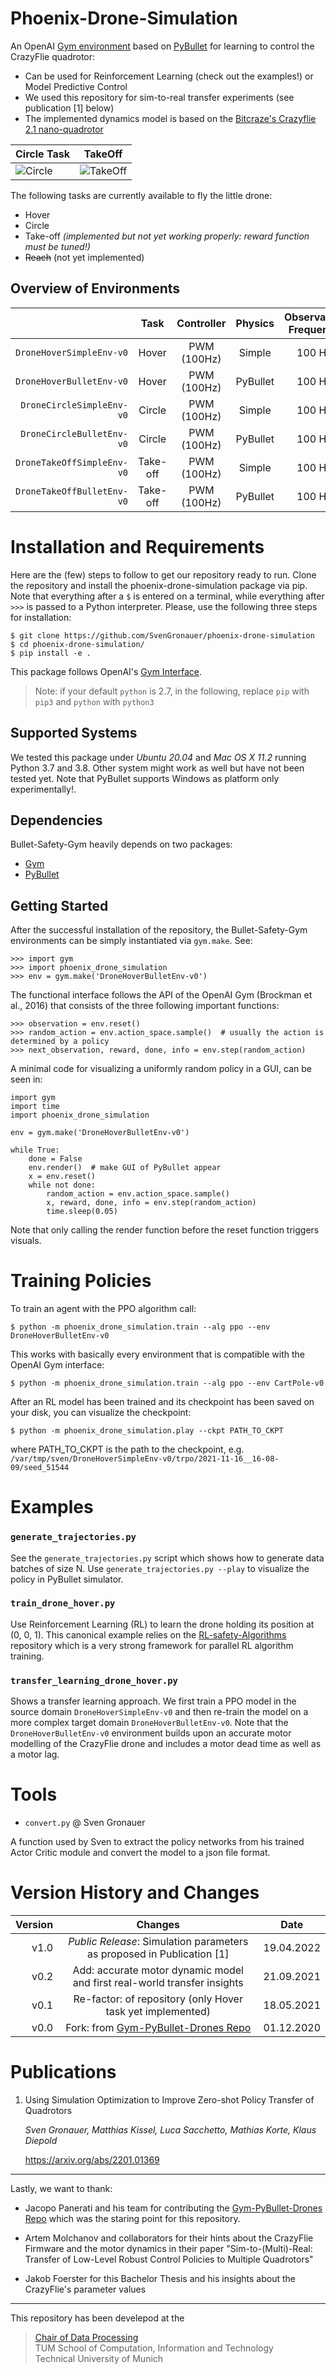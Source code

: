 # Phoenix-Drone-Simulation 


An OpenAI [Gym environment](https://gym.openai.com/envs/#classic_control) based 
on [PyBullet](https://github.com/bulletphysics/bullet3) for learning to control 
the CrazyFlie quadrotor: 

- Can be used for Reinforcement Learning (check out the examples!) or Model 
  Predictive Control
- We used this repository for sim-to-real transfer experiments (see publication [1] below)
- The implemented dynamics model is based on the [Bitcraze's Crazyflie 2.1 nano-quadrotor](https://www.bitcraze.io/documentation/hardware/crazyflie_2_1/crazyflie_2_1-datasheet.pdf)


Circle Task | TakeOff
--- |  ---
![Circle](./docs/readme/circle3.gif) |![TakeOff](./docs/readme/takeoff.gif)


The following tasks are currently available to fly the little drone:
- Hover
- Circle 
- Take-off *(implemented but not yet working properly: reward function must be tuned!)*
- ~~Reach~~ (not yet implemented)


## Overview of Environments

|                                       | Task         | Controller    | Physics            | Observation Frequency | Domain Randomization |  *Aerodynamic effects*     |  Motor Dynamics   |
|-------------------------------------: | :----------: | :-----------: | :----------------: | :-------------------: | :------------------: | :------------------------: | :---------------: | 
| `DroneHoverSimpleEnv-v0`              | Hover        | PWM (100Hz)   | Simple             | 100 Hz                | 10%                  | None                        | Instant force     |
| `DroneHoverBulletEnv-v0`              | Hover        | PWM (100Hz)   | PyBullet           | 100 Hz                | 10%                  | None                        | First-order       |
| `DroneCircleSimpleEnv-v0`             | Circle       | PWM (100Hz)   | Simple             | 100 Hz                | 10%                  | None                        | Instant force     |
| `DroneCircleBulletEnv-v0`             | Circle       | PWM (100Hz)   | PyBullet           | 100 Hz                | 10%                  | None                        | First-order     |
| `DroneTakeOffSimpleEnv-v0`             | Take-off     | PWM (100Hz)   | Simple             | 100 Hz                | 10%                  | Ground-effect              | Instant force     |
| `DroneTakeOffBulletEnv-v0`             | Take-off     | PWM (100Hz)   | PyBullet           | 100 Hz                | 10%                  | Ground-effect              | First-order     |

# Installation and Requirements

Here are the (few) steps to follow to get our repository ready to run. Clone the
repository and install the phoenix-drone-simulation package via pip. Note that 
everything after a `$` is entered on a terminal, while everything after `>>>` 
is passed to a Python interpreter. Please, use the following three steps for 
installation:
```
$ git clone https://github.com/SvenGronauer/phoenix-drone-simulation
$ cd phoenix-drone-simulation/
$ pip install -e .
```

This package follows OpenAI's [Gym Interface](https://github.com/openai/gym/blob/master/docs/creating-environments.md).

> Note: if your default `python` is 2.7, in the following, replace `pip` with `pip3` and `python` with `python3`


## Supported Systems

We tested this package under *Ubuntu 20.04* and *Mac OS X 11.2* running Python 
3.7 and 3.8. Other system might work as well but have not been tested yet.
Note that PyBullet supports Windows as platform only experimentally!. 


## Dependencies 

Bullet-Safety-Gym heavily depends on two packages:

+ [Gym](https://github.com/openai/gym)
+ [PyBullet](https://github.com/bulletphysics/bullet3)


## Getting Started


After the successful installation of the repository, the Bullet-Safety-Gym 
environments can be simply instantiated via `gym.make`. See: 

```
>>> import gym
>>> import phoenix_drone_simulation
>>> env = gym.make('DroneHoverBulletEnv-v0')
```

The functional interface follows the API of the OpenAI Gym (Brockman et al., 
2016) that consists of the three following important functions:

```
>>> observation = env.reset()
>>> random_action = env.action_space.sample()  # usually the action is determined by a policy
>>> next_observation, reward, done, info = env.step(random_action)
```

A minimal code for visualizing a uniformly random policy in a GUI, can be seen 
in:

```
import gym
import time
import phoenix_drone_simulation

env = gym.make('DroneHoverBulletEnv-v0')

while True:
    done = False
    env.render()  # make GUI of PyBullet appear
    x = env.reset()
    while not done:
        random_action = env.action_space.sample()
        x, reward, done, info = env.step(random_action)
        time.sleep(0.05)
```
Note that only calling the render function before the reset function triggers 
visuals.

# Training Policies

To train an agent with the PPO algorithm call:
```
$ python -m phoenix_drone_simulation.train --alg ppo --env DroneHoverBulletEnv-v0
```

This works with basically every environment that is compatible with the OpenAI 
Gym interface:
```
$ python -m phoenix_drone_simulation.train --alg ppo --env CartPole-v0
```

After an RL model has been trained and its checkpoint has been saved on your 
disk, you can visualize the checkpoint:
```
$ python -m phoenix_drone_simulation.play --ckpt PATH_TO_CKPT
```
where PATH_TO_CKPT is the path to the checkpoint, e.g.
`/var/tmp/sven/DroneHoverSimpleEnv-v0/trpo/2021-11-16__16-08-09/seed_51544`

# Examples

### `generate_trajectories.py`

See the `generate_trajectories.py` script which shows how to generate data 
batches of size N. Use `generate_trajectories.py --play` to visualize the policy
in PyBullet simulator. 

### `train_drone_hover.py`

Use Reinforcement Learning (RL) to learn the drone holding its position at (0, 0, 1). 
This canonical example relies on the [RL-safety-Algorithms](https://github.com/SvenGronauer/RL-Safety-Algorithms) 
repository which is a very strong framework for parallel RL algorithm training.
 
### `transfer_learning_drone_hover.py`

Shows a transfer learning approach. We first train a PPO model in the source domain 
`DroneHoverSimpleEnv-v0` and then re-train the model on a more complex target 
domain `DroneHoverBulletEnv-v0`.
Note that the `DroneHoverBulletEnv-v0` environment builds upon an accurate 
motor modelling of the CrazyFlie drone and includes a motor dead time as well as
a motor lag.


# Tools

- `convert.py` @ Sven Gronauer

A function used by Sven to extract the policy networks from
his trained Actor Critic module and convert the model to a json file format.



# Version History and Changes


| Version | Changes | Date |
|-------: | :----------------: |  :----------------: |
| v1.0     | *Public Release*: Simulation parameters as proposed in Publication [1]  | 19.04.2022 | 
| v0.2     | Add: accurate motor dynamic model and first real-world transfer insights | 21.09.2021 | 
| v0.1     | Re-factor: of repository  (only Hover task yet implemented)  | 18.05.2021 | 
| v0.0     | Fork: from [Gym-PyBullet-Drones Repo](https://github.com/utiasDSL/gym-pybullet-drones)  | 01.12.2020 | 


# Publications

1.  Using Simulation Optimization to Improve Zero-shot Policy Transfer of Quadrotors
    
    *Sven Gronauer, Matthias Kissel, Luca Sacchetto, Mathias Korte, Klaus Diepold*
    
    https://arxiv.org/abs/2201.01369



-----
Lastly, we want to thank:
- Jacopo Panerati and his team for contributing the [Gym-PyBullet-Drones Repo](https://github.com/utiasDSL/gym-pybullet-drones) 
  which was the staring point for this repository.

- Artem Molchanov and collaborators for their hints about the CrazyFlie Firmware and the motor dynamics in their paper "Sim-to-(Multi)-Real: Transfer of Low-Level Robust Control Policies to Multiple Quadrotors"

- Jakob Foerster for this Bachelor Thesis and his insights about the CrazyFlie's parameter values



-----
This repository has been develepod at the
> [Chair of Data Processing](https://www.ce.cit.tum.de/en/ldv/homepage/)             
> TUM School of Computation, Information and Technology                    
> Technical University of Munich        
